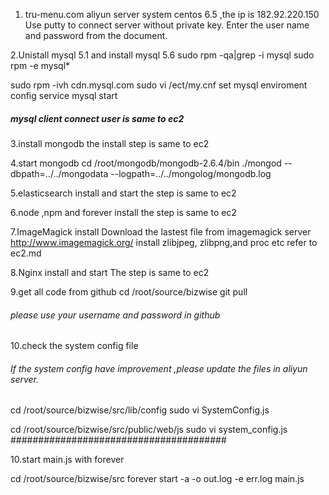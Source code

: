 1. tru-menu.com aliyun server system centos 6.5 ,the ip is 182.92.220.150
Use putty to connect server without private key.
Enter the user name and password from the document.

2.Unistall mysql 5.1 and install mysql 5.6
sudo rpm -qa|grep -i mysql
sudo rpm -e mysql*

sudo rpm -ivh cdn.mysql.com
sudo vi /ect/my.cnf
set mysql enviroment config
service mysql start
##### mysql client connect user is same to ec2

3.install mongodb
the install step is same to ec2

4.start mongodb
cd /root/mongodb/mongodb-2.6.4/bin
./mongod --dbpath=../../mongodata --logpath=../../mongolog/mongodb.log

5.elasticsearch install and start
the step is same to ec2


6.node ,npm and forever install
the step is same to ec2

7.ImageMagick install
Download the lastest file from imagemagick server http://www.imagemagick.org/
install zlibjpeg, zlibpng,and proc etc refer to ec2.md

8.Nginx install and start
The step is same to ec2

9.get all code from github
cd /root/source/bizwise
git pull
###### please use your username and password in github

10.check the system config file
###### If the system config have improvement ,please update the files in aliyun server.
cd /root/source/bizwise/src/lib/config
sudo vi SystemConfig.js

cd /root/source/bizwise/src/public/web/js
sudo vi system_config.js
#######################################

10.start main.js with forever

cd /root/source/bizwise/src
forever start  -a  -o out.log -e err.log main.js
